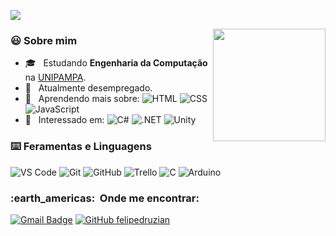 ![](https://komarev.com/ghpvc/?username=felipedruzian&color=006bed)

<img height="180em" align="right" src="https://github-readme-stats.vercel.app/api?username=felipedruzian&theme=nord&show_icons=true" />

<p align="left">
<h3> 😃 Sobre mim </h3>

- 🎓 &nbsp; Estudando **Engenharia da Computação** na <a href=https://unipampa.edu.br/portal/#>UNIPAMPA</a>.
- 💼 &nbsp; Atualmente desempregado.
- 🌱 &nbsp; Aprendendo mais sobre:
![HTML](https://img.shields.io/badge/-HTML-333333?style=flat&logo=html5&logoColor=E34F26)
![CSS](https://img.shields.io/badge/-CSS-333333?style=flat&logo=css3&logoColor=1572B6)
![JavaScript](https://img.shields.io/badge/-JavaScript-333333?style=flat&logo=javascript&logoColor=F7DF1E)
- 🤔 &nbsp; Interessado em:
![C#](https://img.shields.io/badge/-C%20Sharp-333333?style=flat&logo=csharp&logoColor=7957D5)
![.NET](https://img.shields.io/badge/-.NET-333333?style=flat&logo=dotnet&logoColor=512BD4)
![Unity](https://img.shields.io/badge/-Unity-333333?style=flat&logo=unity&logoColor=000000)
</p>

<p align="left">
<h3> ⌨️ Feramentas e Linguagens </h3>

![VS Code](https://img.shields.io/badge/-VS%20Code-333333?style=flat&logo=visual-studio-code&logoColor=007ACC)
![Git](https://img.shields.io/badge/-Git-333333?style=flat&logo=git)
![GitHub](https://img.shields.io/badge/-GitHub-333333?style=flat&logo=github)
![Trello](https://img.shields.io/badge/-Trello-333333?style=flat&logo=trello&logoColor=007ACC)
![C](https://img.shields.io/badge/-C-333333?style=flat&logo=C&logoColor=00599C)
![Arduino](https://img.shields.io/badge/-Arduino-333333?style=flat&logo=Arduino&logoColor=00979D)
</p>

<p align="left">
<h3> :earth_americas: &nbsp;Onde me encontrar: </h3> 

[![Gmail Badge](https://img.shields.io/badge/-felipebdruzian@gmail.com-006bed?style=flat-square&logo=Gmail&logoColor=white&link=mailto:felipebdruzian@gmail.com)](mailto:felipebdruzian@gmail.com)
[![GitHub felipedruzian]( https://img.shields.io/github/followers/felipedruzian?label=follow&style=social)](https://github.com/felipedruzian)

</p>
